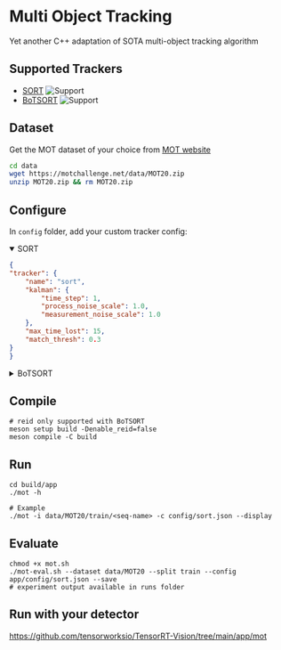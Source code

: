 # Multi Object Tracking
Yet another C++ adaptation of SOTA multi-object tracking algorithm

## Supported Trackers
- [SORT](https://github.com/abewley/sort) ![Support](https://img.shields.io/badge/support-yes-brightgreen.svg)
- [BoTSORT](https://github.com/NirAharon/BoT-SORT) ![Support](https://img.shields.io/badge/support-yes-brightgreen.svg)

## Dataset
Get the MOT dataset of your choice from [MOT website](https://motchallenge.net/)
```bash
cd data
wget https://motchallenge.net/data/MOT20.zip
unzip MOT20.zip && rm MOT20.zip
```

## Configure
In `config` folder, add your custom tracker config:

<details open>
    <summary>SORT</summary>

```json
{
"tracker": {
    "name": "sort",
    "kalman": {
        "time_step": 1,
        "process_noise_scale": 1.0,
        "measurement_noise_scale": 1.0
    },
    "max_time_lost": 15,
    "match_thresh": 0.3
}
}
```
</details>

<details>
    <summary>BoTSORT</summary>

```json
{
    "tracker": {
        "name": "botsort",
        "kalman": {
            "time_step": 1,
            "process_noise_scale": 1.0,
            "measurement_noise_scale": 1.0
        },
        "max_time_lost": 15,
        "track_high_thresh": 0.5,
        "track_low_thresh": 0.1,
        "new_track_thresh": 0.6,
        "first_match_thresh": 0.3,
        "second_match_thresh": 0.1,
        "unconfirmed_match_thresh": 0.2,
        "proximity_thresh": 0.5,
        "appearance_thresh": 0.9
    },
    "reid": {
        "engine": {
            "model_path": "/path/to/model.engine",
            "batch_size": 1,
            "precision": 16
        }
    }
}
```
</details>

## Compile

```shell
# reid only supported with BoTSORT
meson setup build -Denable_reid=false 
meson compile -C build
```

## Run
```shell
cd build/app
./mot -h

# Example
./mot -i data/MOT20/train/<seq-name> -c config/sort.json --display
```

## Evaluate
```shell
chmod +x mot.sh
./mot-eval.sh --dataset data/MOT20 --split train --config app/config/sort.json --save
# experiment output available in runs folder
```

## Run with your detector

https://github.com/tensorworksio/TensorRT-Vision/tree/main/app/mot